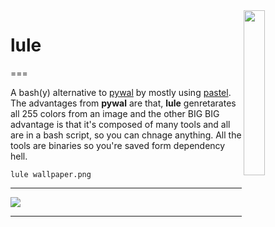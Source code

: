 

<img align="right" width="26%" src="https://i.imgur.com/1QLEFnH.png">

# lule
===

A bash(y) alternative to [pywal](https://github.com/dylanaraps/pywal) by mostly using [pastel](https://github.com/sharkdp/pastel). The advantages from __pywal__ are that, __lule__ genretarates all 255 colors from an image and the other BIG BIG advantage is that it's composed of many tools and all are in a bash script, so you can chnage anything. All the tools are binaries so you're saved form dependency hell.

```
lule wallpaper.png
```
<hr>

![](/resources/a_gif.gif)

<hr>

